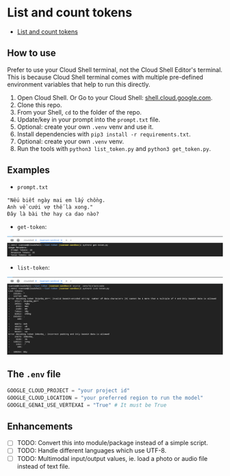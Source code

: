 # List and count tokens

- [List and count tokens](https://cloud.google.com/vertex-ai/generative-ai/docs/multimodal/list-token)

## How to use

Prefer to use your Cloud Shell terminal, not the Cloud Shell Editor's terminal. This is because Cloud Shell terminal comes with multiple pre-defined environment variables that help to run this directly.

1. Open Cloud Shell. Or Go to your Cloud Shell: [shell.cloud.google.com](https://shell.cloud.google.com).
2. Clone this repo.
3. From your Shell, `cd` to the folder of the repo.
4. Update/key in your prompt into the `prompt.txt` file.
5. Optional: create your own `.venv` venv and use it.
6. Install dependencies with `pip3 install -r requirements.txt`.
7. Optional: create your own `.venv` venv.
8. Run the tools with `python3 list_token.py` and `python3 get_token.py`.

## Examples

- `prompt.txt`

```
"Nếu biết ngày mai em lấy chồng.
Anh về cưới vợ thế là xong."
Đây là bài thơ hay ca dao nào?
```

- `get-token`:

![get-token](docs/assets/example-get-token.png)

- `list-token`:

![list-token](docs/assets/example-list-token.png)

## The `.env` file

```python
GOOGLE_CLOUD_PROJECT = "your project id"
GOOGLE_CLOUD_LOCATION = "your preferred region to run the model"
GOOGLE_GENAI_USE_VERTEXAI = "True" # It must be True
```

## Enhancements

- [ ] TODO: Convert this into module/package instead of a simple script.
- [ ] TODO: Handle different languages which use UTF-8.
- [ ] TODO: Multimodal input/output values, ie. load a photo or audio file instead of text file.
